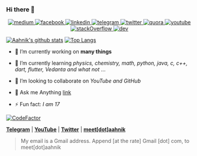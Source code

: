 ### Hi there 👋

<center>

<a href = "https://medium.com/@aahnikdaw" > <img src = "https://github.com/aahnik/aahnik/blob/master/social_media_logos/medium.png?raw=true" alt = "medium" > </a >
<a href = "https://www.facebook.com/aahnik.daw" > <img src = "https://github.com/aahnik/aahnik/blob/master/social_media_logos/facebook.png?raw=true" alt = "facebook" > </a >
<a href = "https://www.linkedin.com/in/aahnik-daw-067a011b3/" > <img src = "https://github.com/aahnik/aahnik/blob/master/social_media_logos/linkedin.png?raw=true" alt = "linkedin" > </a >
<a href = "https://t.me/AahniKDaw" > <img src = "https://github.com/aahnik/aahnik/blob/master/social_media_logos/telegram.png?raw=true" alt = "telegram" > </a >
<a href = "https://twitter.com/AahnikD" > <img src = "https://github.com/aahnik/aahnik/blob/master/social_media_logos/twitter.png?raw=true" alt = "twitter" > </a >
<a href = "https://www.quora.com/profile/Aahnik-Daw" > <img src = "https://github.com/aahnik/aahnik/blob/master/social_media_logos/quora.png?raw=true" alt = "quora" > </a >
<a href = "https://www.youtube.com/channel/UCcEbN0d8iLTB6ZWBE_IDugg" > <img src = "https://github.com/aahnik/aahnik/blob/master/social_media_logos/youtube.png?raw=true" alt = "youtube" > </a >
<a href = "https://stackoverflow.com/users/13523305/aahnik-daw" > <img src = "https://github.com/aahnik/aahnik/blob/master/social_media_logos/stackOverflow.png?raw=true" alt = "stackOverflow" > </a >
<a href = "https://dev.to/aahnik" > <img src = "https://github.com/aahnik/aahnik/blob/master/social_media_logos/dev.png?raw=true" alt = "dev" > </a >


</center>


[![Aahnik's github stats](https://github-readme-stats.vercel.app/api?username=aahnik&count_private=true&show_icons=true)](https://twitter.com/AahnikD)
[![Top Langs](https://github-readme-stats.vercel.app/api/top-langs/?username=aahnik&hide=html)](https://medium.com/@aahnikdaw)


- 🔭 I’m currently working on **many things**
- 🌱 I’m currently learning *physics, chemistry, math, python, java, c, c++, dart, flutter, Vedanta and what not* ...
- 👯 I’m looking to collaborate on _YouTube and GitHub_
- 💬 Ask me Anything [link](https://github.com/aahnik/ama)


- ⚡ Fun fact: _I am 17_ 

[![CodeFactor](https://www.codefactor.io/repository/github/aahnik/aahnik/badge)](https://www.codefactor.io/repository/github/aahnik/aahnik)


**[Telegram](https://t.me/AahnikDaw)** | **[YouTube](https://www.youtube.com/channel/UCcEbN0d8iLTB6ZWBE_IDugg)** | **[Twitter](https://twitter.com/AahnikD)** | [**meet[dot]aahnik**](https://aahnik.github.io)
> My email is a Gmail address. Append [at the rate] Gmail [dot] com, to meet[dot]aahnik



